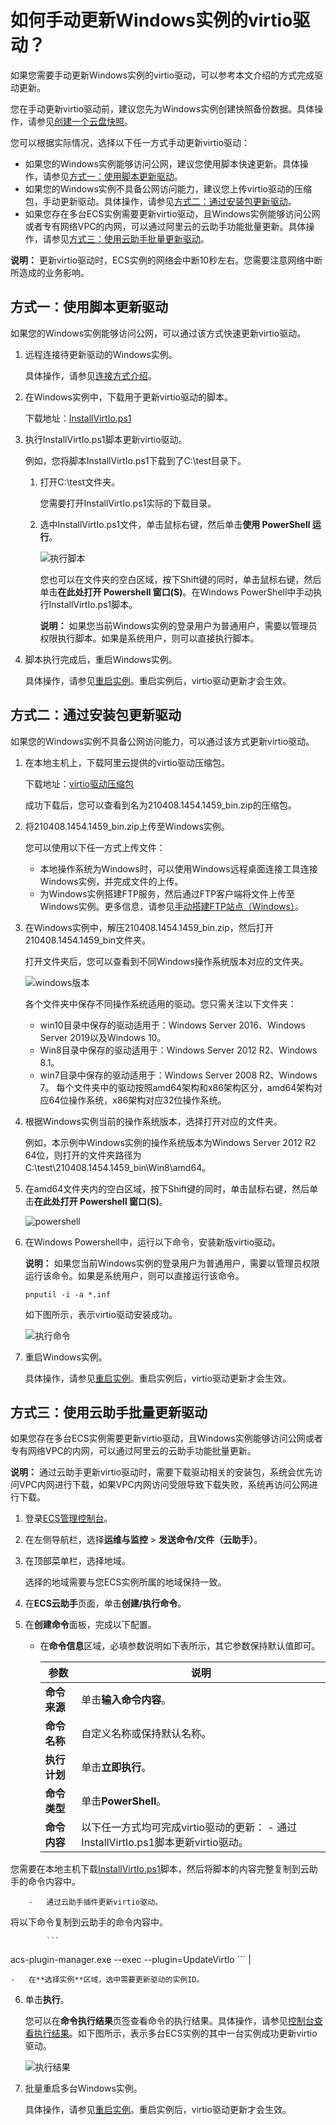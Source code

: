 # 如何手动更新Windows实例的virtio驱动？

如果您需要手动更新Windows实例的virtio驱动，可以参考本文介绍的方式完成驱动更新。

您在手动更新virtio驱动前，建议您先为Windows实例创建快照备份数据。具体操作，请参见[创建一个云盘快照](/intl.zh-CN/快照/使用快照/创建一个云盘快照.md)。

您可以根据实际情况，选择以下任一方式手动更新virtio驱动：

-   如果您的Windows实例能够访问公网，建议您使用脚本快速更新。具体操作，请参见[方式一：使用脚本更新驱动](#section_dxx_gk9_ro8)。
-   如果您的Windows实例不具备公网访问能力，建议您上传virtio驱动的压缩包，手动更新驱动。具体操作，请参见[方式二：通过安装包更新驱动](#section_1kb_hov_812)。
-   如果您存在多台ECS实例需要更新virtio驱动，且Windows实例能够访问公网或者专有网络VPC的内网，可以通过阿里云的云助手功能批量更新。具体操作，请参见[方式三：使用云助手批量更新驱动](#section_u8c_blo_x3v)。

**说明：** 更新virtio驱动时，ECS实例的网络会中断10秒左右。您需要注意网络中断所造成的业务影响。

## 方式一：使用脚本更新驱动

如果您的Windows实例能够访问公网，可以通过该方式快速更新virtio驱动。

1.  远程连接待更新驱动的Windows实例。

    具体操作，请参见[连接方式介绍](/intl.zh-CN/实例/连接实例/连接方式概述.md)。

2.  在Windows实例中，下载用于更新virtio驱动的脚本。

    下载地址：[InstallVirtIo.ps1](https://windows-driver-cn-beijing.oss-cn-beijing.aliyuncs.com/virtio/InstallVirtIo.ps1)

3.  执行InstallVirtIo.ps1脚本更新virtio驱动。

    例如，您将脚本InstallVirtIo.ps1下载到了C:\\test目录下。

    1.  打开C:\\test文件夹。

        您需要打开InstallVirtIo.ps1实际的下载目录。

    2.  选中InstallVirtIo.ps1文件，单击鼠标右键，然后单击**使用 PowerShell 运行**。

        ![执行脚本](https://static-aliyun-doc.oss-accelerate.aliyuncs.com/assets/img/zh-CN/6902421261/p274473.png)

        您也可以在文件夹的空白区域，按下Shift键的同时，单击鼠标右键，然后单击**在此处打开 Powershell 窗口\(S\)**。在Windows PowerShell中手动执行InstallVirtIo.ps1脚本。

        **说明：** 如果您当前Windows实例的登录用户为普通用户，需要以管理员权限执行脚本。如果是系统用户，则可以直接执行脚本。

4.  脚本执行完成后，重启Windows实例。

    具体操作，请参见[重启实例](/intl.zh-CN/实例/管理实例状态/重启实例.md)。重启实例后，virtio驱动更新才会生效。


## 方式二：通过安装包更新驱动

如果您的Windows实例不具备公网访问能力，可以通过该方式更新virtio驱动。

1.  在本地主机上，下载阿里云提供的virtio驱动压缩包。

    下载地址：[virtio驱动压缩包](https://windows-driver-cn-beijing.oss-cn-beijing.aliyuncs.com/virtio/210408.1454.1459_bin.zip)

    成功下载后，您可以查看到名为210408.1454.1459\_bin.zip的压缩包。

2.  将210408.1454.1459\_bin.zip上传至Windows实例。

    您可以使用以下任一方式上传文件：

    -   本地操作系统为Windows时，可以使用Windows远程桌面连接工具连接Windows实例，并完成文件的上传。
    -   为Windows实例搭建FTP服务，然后通过FTP客户端将文件上传至Windows实例。更多信息，请参见[手动搭建FTP站点（Windows）](/intl.zh-CN/建站教程/搭建应用/搭建FTP站点/手动搭建FTP站点（Windows）.md)。
3.  在Windows实例中，解压210408.1454.1459\_bin.zip，然后打开210408.1454.1459\_bin文件夹。

    打开文件夹后，您可以查看到不同Windows操作系统版本对应的文件夹。

    ![windows版本](https://static-aliyun-doc.oss-accelerate.aliyuncs.com/assets/img/zh-CN/6902421261/p274528.png)

    各个文件夹中保存不同操作系统适用的驱动。您只需关注以下文件夹：

    -   win10目录中保存的驱动适用于：Windows Server 2016、Windows Server 2019以及Windows 10。
    -   Win8目录中保存的驱动适用于：Windows Server 2012 R2、Windows 8.1。
    -   win7目录中保存的驱动适用于：Windows Server 2008 R2、Windows 7。
    每个文件夹中的驱动按照amd64架构和x86架构区分，amd64架构对应64位操作系统，x86架构对应32位操作系统。

4.  根据Windows实例当前的操作系统版本，选择打开对应的文件夹。

    例如，本示例中Windows实例的操作系统版本为Windows Server 2012 R2 64位，则打开的文件夹路径为C:\\test\\210408.1454.1459\_bin\\Win8\\amd64。

5.  在amd64文件夹内的空白区域，按下Shift键的同时，单击鼠标右键，然后单击**在此处打开 Powershell 窗口\(S\)**。

    ![powershell](https://static-aliyun-doc.oss-accelerate.aliyuncs.com/assets/img/zh-CN/6902421261/p274577.png)

6.  在Windows Powershell中，运行以下命令，安装新版virtio驱动。

    **说明：** 如果您当前Windows实例的登录用户为普通用户，需要以管理员权限运行该命令。如果是系统用户，则可以直接运行该命令。

    ```
    pnputil -i -a *.inf
    ```

    如下图所示，表示virtio驱动安装成功。

    ![执行命令](https://static-aliyun-doc.oss-accelerate.aliyuncs.com/assets/img/zh-CN/6902421261/p274580.png)

7.  重启Windows实例。

    具体操作，请参见[重启实例](/intl.zh-CN/实例/管理实例状态/重启实例.md)。重启实例后，virtio驱动更新才会生效。


## 方式三：使用云助手批量更新驱动

如果您存在多台ECS实例需要更新virtio驱动，且Windows实例能够访问公网或者专有网络VPC的内网，可以通过阿里云的云助手功能批量更新。

**说明：** 通过云助手更新virtio驱动时，需要下载驱动相关的安装包，系统会优先访问VPC内网进行下载，如果VPC内网访问受限导致下载失败，系统再访问公网进行下载。

1.  登录[ECS管理控制台](https://ecs.console.aliyun.com)。

2.  在左侧导航栏，选择**运维与监控** \> **发送命令/文件（云助手）**。

3.  在顶部菜单栏，选择地域。

    选择的地域需要与您ECS实例所属的地域保持一致。

4.  在**ECS云助手**页面，单击**创建/执行命令**。

5.  在**创建命令**面板，完成以下配置。

    -   在**命令信息**区域，必填参数说明如下表所示，其它参数保持默认值即可。

        |参数|说明|
        |--|--|
        |**命令来源**|单击**输入命令内容**。|
        |**命令名称**|自定义名称或保持默认名称。|
        |**执行计划**|单击**立即执行**。|
        |**命令类型**|单击**PowerShell**。|
        |**命令内容**|以下任一方式均可完成virtio驱动的更新：        -   通过InstallVirtIo.ps1脚本更新virtio驱动。

您需要在本地主机下载[InstallVirtIo.ps1](https://windows-driver-cn-beijing.oss-cn-beijing.aliyuncs.com/virtio/InstallVirtIo.ps1)脚本，然后将脚本的内容完整复制到云助手的命令内容中。

        -   通过云助手插件更新virtio驱动。

将以下命令复制到云助手的命令内容中。

            ```
acs-plugin-manager.exe --exec --plugin=UpdateVirtIo
            ``` |

    -   在**选择实例**区域，选中需要更新驱动的实例ID。
6.  单击**执行**。

    您可以在**命令执行结果**页签查看命令的执行结果。具体操作，请参见[控制台查看执行结果](/intl.zh-CN/运维与监控/云助手/使用云助手/查看执行结果及修复常见问题.md)。如下图所示，表示多台ECS实例的其中一台实例成功更新virtio驱动。

    ![执行结果](https://static-aliyun-doc.oss-accelerate.aliyuncs.com/assets/img/zh-CN/6902421261/p274637.png)

7.  批量重启多台Windows实例。

    具体操作，请参见[重启实例](/intl.zh-CN/实例/管理实例状态/重启实例.md)。重启实例后，virtio驱动更新才会生效。


